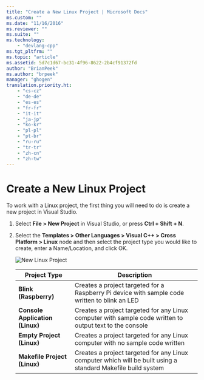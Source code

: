 ```yaml
---
title: "Create a New Linux Project | Microsoft Docs"
ms.custom: ""
ms.date: "11/16/2016"
ms.reviewer: ""
ms.suite: ""
ms.technology: 
    - "devlang-cpp"
ms.tgt_pltfrm: ""
ms.topic: "article"
ms.assetid: 5d7c1d67-bc31-4f96-8622-2b4cf91372fd
author: "BrianPeek"
ms.author: "brpeek"
manager: "ghogen"
translation.priority.ht: 
    - "cs-cz"
    - "de-de"
    - "es-es"
    - "fr-fr"
    - "it-it"
    - "ja-jp"
    - "ko-kr"
    - "pl-pl"
    - "pt-br"
    - "ru-ru"
    - "tr-tr"
    - "zh-cn"
    - "zh-tw"
---
```


# Create a New Linux Project

To work with a Linux project, the first thing you will need to do is create a new project in Visual Studio.

1. Select **File > New Project** in Visual Studio, or press **Ctrl + Shift + N**.
1. Select the **Templates > Other Languages > Visual C++ > Cross Platform > Linux** node and then select the project type you would like to create, enter a Name/Location, and click OK.

   ![New Linux Project](media/newproject.png)

   | Project Type | Description
   | ------------ | ---
   | **Blink (Raspberry)**           | Creates a project targeted for a Raspberry Pi device with sample code written to blink an LED
   | **Console Application (Linux)** | Creates a project targeted for any Linux computer with sample code written to output text to the console
   | **Empty Project (Linux)**       | Creates a project targeted for any Linux computer with no sample code written
   | **Makefile Project (Linux)**    | Creates a project targeted for any Linux computer which will be built using a standard Makefile build system

